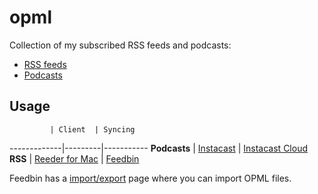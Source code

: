 # opml

Collection of my subscribed RSS feeds and podcasts:

- [RSS feeds](rss.opml)
- [Podcasts](podcasts.opml)


## Usage
             | Client  | Syncing   
-------------|---------|-----------
**Podcasts** | [Instacast](http://vemedio.com/products/instacast) | [Instacast Cloud](https://instacastcloud.com/dashboard)
**RSS**      | [Reeder for Mac](http://reederapp.com/mac/) | [Feedbin](https://feedbin.com/)


Feedbin has a [import/export](https://feedbin.com/settings/import_export) page where you can import OPML files.
